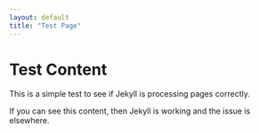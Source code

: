 ```yaml
---
layout: default
title: "Test Page"
---
```


# Test Content

This is a simple test to see if Jekyll is processing pages correctly.

If you can see this content, then Jekyll is working and the issue is elsewhere.
